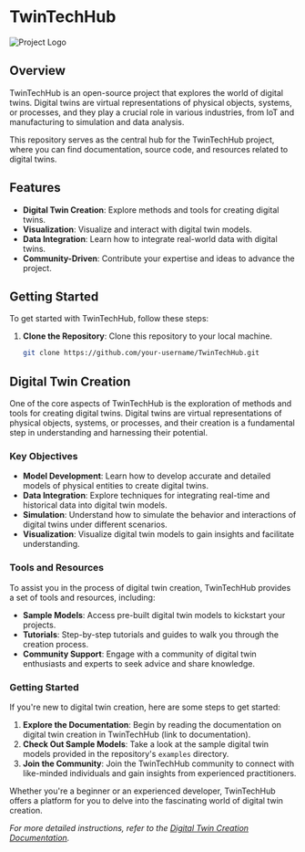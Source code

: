 # TwinTechHub

![Project Logo](logo.png) <!-- If you have a project logo, include it here -->

## Overview

TwinTechHub is an open-source project that explores the world of digital twins. Digital twins are virtual representations of physical objects, systems, or processes, and they play a crucial role in various industries, from IoT and manufacturing to simulation and data analysis.

This repository serves as the central hub for the TwinTechHub project, where you can find documentation, source code, and resources related to digital twins.

## Features

- **Digital Twin Creation**: Explore methods and tools for creating digital twins.
- **Visualization**: Visualize and interact with digital twin models.
- **Data Integration**: Learn how to integrate real-world data with digital twins.
- **Community-Driven**: Contribute your expertise and ideas to advance the project.

## Getting Started

To get started with TwinTechHub, follow these steps:

1. **Clone the Repository**: Clone this repository to your local machine.

   ```bash
   git clone https://github.com/your-username/TwinTechHub.git


## Digital Twin Creation

One of the core aspects of TwinTechHub is the exploration of methods and tools for creating digital twins. Digital twins are virtual representations of physical objects, systems, or processes, and their creation is a fundamental step in understanding and harnessing their potential.

### Key Objectives

- **Model Development**: Learn how to develop accurate and detailed models of physical entities to create digital twins.
- **Data Integration**: Explore techniques for integrating real-time and historical data into digital twin models.
- **Simulation**: Understand how to simulate the behavior and interactions of digital twins under different scenarios.
- **Visualization**: Visualize digital twin models to gain insights and facilitate understanding.

### Tools and Resources

To assist you in the process of digital twin creation, TwinTechHub provides a set of tools and resources, including:

- **Sample Models**: Access pre-built digital twin models to kickstart your projects.
- **Tutorials**: Step-by-step tutorials and guides to walk you through the creation process.
- **Community Support**: Engage with a community of digital twin enthusiasts and experts to seek advice and share knowledge.

### Getting Started

If you're new to digital twin creation, here are some steps to get started:

1. **Explore the Documentation**: Begin by reading the documentation on digital twin creation in TwinTechHub (link to documentation).
2. **Check Out Sample Models**: Take a look at the sample digital twin models provided in the repository's `examples` directory.
3. **Join the Community**: Join the TwinTechHub community to connect with like-minded individuals and gain insights from experienced practitioners.

Whether you're a beginner or an experienced developer, TwinTechHub offers a platform for you to delve into the fascinating world of digital twin creation.

_For more detailed instructions, refer to the [Digital Twin Creation Documentation](link-to-digital-twin-creation-docs)._ <!-- Provide a link to your specific documentation section if available. -->

